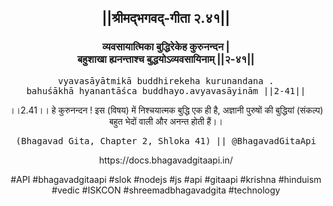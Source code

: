 <center><h2>||श्रीमद्‍भगवद्‍-गीता २.४१||</h2>
<h3>व्यवसायात्मिका बुद्धिरेकेह कुरुनन्दन |<br/>बहुशाखा ह्यनन्ताश्च बुद्धयोऽव्यवसायिनाम् ||२-४१||</h3>
<pre>vyavasāyātmikā buddhirekeha kurunandana .<br/>bahuśākhā hyanantāśca buddhayo.avyavasāyinām ||2-41||</pre>
<p>।।2.41।। हे कुरुनन्दन ! इस (विषय) में निश्चयात्मक बुद्धि एक ही है, अज्ञानी पुरुषों की बुद्धियां (संकल्प) बहुत भेदों वाली और अनन्त होती हैं।।</p>
<pre>(Bhagavad Gita, Chapter 2, Shloka 41) || @BhagavadGitaApi</pre><p>https://docs.bhagavadgitaapi.in/</p><p>#API #bhagavadgitaapi #slok #nodejs #js #api #gitaapi #krishna #hinduism #vedic #ISKCON #shreemadbhagavadgita #technology</p></center>